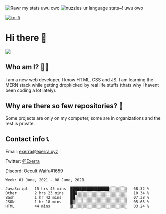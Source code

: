 ![Rawr my stats uwu owo](https://github-readme-stats.vercel.app/api?username=Exerra&show_icons=true&theme=buefy)
![nuzzles ur language stats~! uwu owo](https://github-readme-stats.vercel.app/api/top-langs/?username=Exerra&layout=compact)

[![ko-fi](https://www.ko-fi.com/img/githubbutton_sm.svg)](https://ko-fi.com/X8X130H96)
# Hi there 👋
<a href="https://status.exerra.xyz" id="freshstatus-badge-root"
  data-banner-style="compact">
  <img src="https://public-api.freshstatus.io/v1/public/badge.svg/?badge=0b9b52df-6e1d-4d16-b836-5595b35bcef8" />
    </a>
## Who am I? 🙋‍♀️
I am a new web developer, I know HTML, CSS and JS. I am learning the MERN stack while getting dropkicked by real life stuffs (thats why I havent been coding a lot lately).
## Why are there so few repositories? 🤔
Some projects are only on my computer, some are in organizations and the rest is private.
## Contact info 📞
Email: [exerra@exerra.xyz](mailto:exerra@exerra.xyz)

Twitter: [@Exerra](https://twitter.com/exerra)

Discord: Occult Waifu#1659

<!--START_SECTION:waka-->
```text
Week: 01 June, 2021 - 08 June, 2021

JavaScript   15 hrs 45 mins  █████████████████░░░░░░░░   68.32 % 
Other        2 hrs 23 mins   ██▓░░░░░░░░░░░░░░░░░░░░░░   10.34 % 
Bash         1 hr 42 mins    ██░░░░░░░░░░░░░░░░░░░░░░░   07.38 % 
JSON         1 hr 18 mins    █▒░░░░░░░░░░░░░░░░░░░░░░░   05.65 % 
HTML         44 mins         ▓░░░░░░░░░░░░░░░░░░░░░░░░   03.24 % 
```
<!--END_SECTION:waka-->

